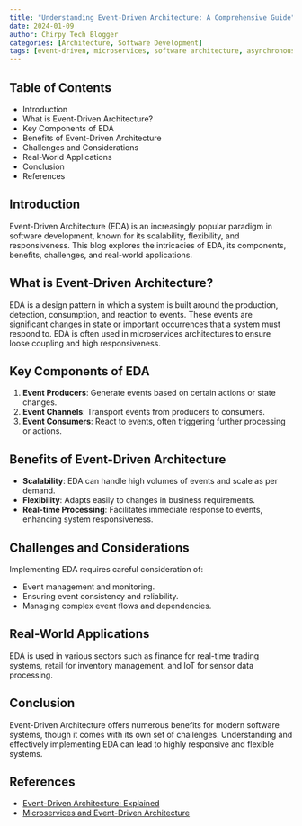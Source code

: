 ```yaml
---
title: "Understanding Event-Driven Architecture: A Comprehensive Guide"
date: 2024-01-09
author: Chirpy Tech Blogger
categories: [Architecture, Software Development]
tags: [event-driven, microservices, software architecture, asynchronous communication]
---
```


## Table of Contents
* Introduction
* What is Event-Driven Architecture?
* Key Components of EDA
* Benefits of Event-Driven Architecture
* Challenges and Considerations
* Real-World Applications
* Conclusion
* References

## Introduction
Event-Driven Architecture (EDA) is an increasingly popular paradigm in software development, known for its scalability, flexibility, and responsiveness. This blog explores the intricacies of EDA, its components, benefits, challenges, and real-world applications.

## What is Event-Driven Architecture?
EDA is a design pattern in which a system is built around the production, detection, consumption, and reaction to events. These events are significant changes in state or important occurrences that a system must respond to. EDA is often used in microservices architectures to ensure loose coupling and high responsiveness.

## Key Components of EDA
1. **Event Producers**: Generate events based on certain actions or state changes.
2. **Event Channels**: Transport events from producers to consumers.
3. **Event Consumers**: React to events, often triggering further processing or actions.

## Benefits of Event-Driven Architecture
* **Scalability**: EDA can handle high volumes of events and scale as per demand.
* **Flexibility**: Adapts easily to changes in business requirements.
* **Real-time Processing**: Facilitates immediate response to events, enhancing system responsiveness.

## Challenges and Considerations
Implementing EDA requires careful consideration of:
* Event management and monitoring.
* Ensuring event consistency and reliability.
* Managing complex event flows and dependencies.

## Real-World Applications
EDA is used in various sectors such as finance for real-time trading systems, retail for inventory management, and IoT for sensor data processing.

## Conclusion
Event-Driven Architecture offers numerous benefits for modern software systems, though it comes with its own set of challenges. Understanding and effectively implementing EDA can lead to highly responsive and flexible systems.

## References
* [Event-Driven Architecture: Explained](https://link-to-article.com)
* [Microservices and Event-Driven Architecture](https://another-link.com)